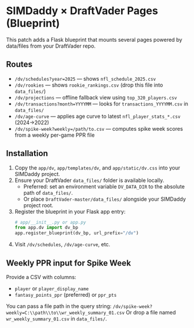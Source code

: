 # SIMDaddy × DraftVader Pages (Blueprint)

This patch adds a Flask blueprint that mounts several pages powered by data/files from your DraftVader repo.

## Routes

- `/dv/schedules?year=2025` — shows `nfl_schedule_2025.csv`
- `/dv/rookies` — shows `rookie_rankings.csv` (drop this file into `data_files/`)
- `/dv/projections` — offline fallback view using `top_320_players.csv`
- `/dv/transactions?month=YYYYMM` — looks for `transactions_YYYYMM.csv` in `data_files/`
- `/dv/age-curve` — applies age curve to latest `nfl_player_stats_*.csv` (2024→2022)
- `/dv/spike-week?weekly=/path/to.csv` — computes spike week scores from a weekly per-game PPR file

## Installation

1) Copy the `app/dv`, `app/templates/dv`, and `app/static/dv.css` into your SIMDaddy project.
2) Ensure your DraftVader `data_files/` folder is available locally.
   - Preferred: set an environment variable `DV_DATA_DIR` to the absolute path of `data_files/`.
   - Or place `DraftVader-master/data_files/` alongside your SIMDaddy project root.
3) Register the blueprint in your Flask app entry:
   ```python
   # app/__init__.py or app.py
   from app.dv import dv_bp
   app.register_blueprint(dv_bp, url_prefix="/dv")
   ```
4) Visit `/dv/schedules`, `/dv/age-curve`, etc.

## Weekly PPR input for Spike Week
Provide a CSV with columns:
- `player` or `player_display_name`
- `fantasy_points_ppr` (preferred) or `ppr_pts`

You can pass a file path in the query string:
`/dv/spike-week?weekly=C:\\path\\to\\wr_weekly_summary_01.csv`
Or drop a file named `wr_weekly_summary_01.csv` in `data_files/`.
